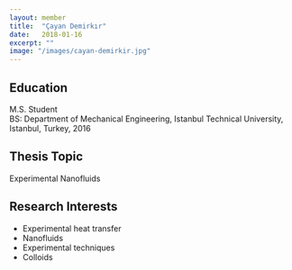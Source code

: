 ```yaml
---
layout: member
title:  "Çayan Demirkır"
date:   2018-01-16
excerpt: ""
image: "/images/cayan-demirkir.jpg"
---
```


## Education
M.S. Student <br>
BS: Department of Mechanical Engineering, Istanbul Technical University, Istanbul, Turkey, 2016    <br>

## Thesis Topic
Experimental Nanofluids

## Research Interests
- Experimental heat transfer
- Nanofluids
- Experimental techniques
- Colloids
